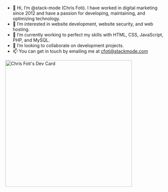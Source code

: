 - 👋 Hi, I’m @stack-mode (Chris Foti). I have worked in digital marketing since 2012 and have a passion for developing, maintaining, and optimizing technology. 
- 👀 I’m interested in website development, website security, and web hosting. 
- 🌱 I’m currently working to perfect my skills with HTML, CSS, JavaScript, PHP, and MySQL. 
- 💞️ I’m looking to collaborate on development projects.
- 📫 You can get in touch by emailing me at cfoti@stackmode.com

<!---
stack-mode/stack-mode is a ✨ special ✨ repository because its `README.md` (this file) appears on your GitHub profile.
You can click the Preview link to take a look at your changes.
--->
<a href="https://app.daily.dev/stackmode"><img src="https://api.daily.dev/devcards/2d59af6f615c423ea7300a46422bc18d.png?r=7ir" width="400" alt="Chris Foti's Dev Card"/></a>
